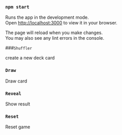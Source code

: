 

### `npm start`

Runs the app in the development mode.\
Open [http://localhost:3000](http://localhost:3000) to view it in your browser.

The page will reload when you make changes.\
You may also see any lint errors in the console.


###`Shuffler` 

create a new deck card

### `Draw` 

Draw card

### `Reveal` 

Show result

### `Reset` 

Reset game
